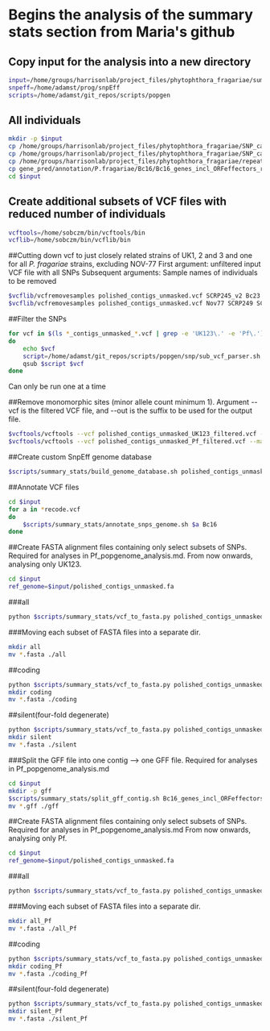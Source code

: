 # Begins the analysis of the summary stats section from Maria's github

## Copy input for the analysis into a new directory

```bash
input=/home/groups/harrisonlab/project_files/phytophthora_fragariae/summary_stats
snpeff=/home/adamst/prog/snpEff
scripts=/home/adamst/git_repos/scripts/popgen
```

## All individuals

```bash
mkdir -p $input
cp /home/groups/harrisonlab/project_files/phytophthora_fragariae/SNP_calling/polished_contigs_unmasked.vcf $input
cp /home/groups/harrisonlab/project_files/phytophthora_fragariae/SNP_calling/polished_contigs_unmasked_filtered.vcf $input
cp /home/groups/harrisonlab/project_files/phytophthora_fragariae/repeat_masked/quiver_results/polished/filtered_contigs_repmask/polished_contigs_unmasked.fa $input
cp gene_pred/annotation/P.fragariae/Bc16/Bc16_genes_incl_ORFeffectors_renamed.gff3 $input
cd $input
```

## Create additional subsets of VCF files with reduced number of individuals

```bash
vcftools=/home/sobczm/bin/vcftools/bin
vcflib=/home/sobczm/bin/vcflib/bin
```

##Cutting down vcf to just closely related strains of UK1, 2 and 3 and one for all *P. fragariae* strains, excluding NOV-77
First argument: unfiltered input VCF file with all SNPs
Subsequent arguments: Sample names of individuals to be removed

```bash
$vcflib/vcfremovesamples polished_contigs_unmasked.vcf SCRP245_v2 Bc23 ONT3 Nov77 SCRP249 SCRP324 SCRP333 > polished_contigs_unmasked_UK123.vcf
$vcflib/vcfremovesamples polished_contigs_unmasked.vcf Nov77 SCRP249 SCRP324 SCRP333 > polished_contigs_unmasked_Pf.vcf
```

##Filter the SNPs

```bash
for vcf in $(ls *_contigs_unmasked_*.vcf | grep -e 'UK123\.' -e 'Pf\.')
do
    echo $vcf
    script=/home/adamst/git_repos/scripts/popgen/snp/sub_vcf_parser.sh
    qsub $script $vcf
done
```

Can only be run one at a time

##Remove monomorphic sites (minor allele count minimum 1). Argument --vcf is the filtered VCF file, and --out is the suffix to be used for the output file.

```bash
$vcftools/vcftools --vcf polished_contigs_unmasked_UK123_filtered.vcf --mac 1 --recode --out polished_contigs_unmasked_UK123_filtered
$vcftools/vcftools --vcf polished_contigs_unmasked_Pf_filtered.vcf --mac 1 --recode --out polished_contigs_unmasked_Pf_filtered
```

##Create custom SnpEff genome database

```bash
$scripts/summary_stats/build_genome_database.sh polished_contigs_unmasked.fa Bc16_genes_incl_ORFeffectors_renamed.gff3 Bc16
```

##Annotate VCF files

```bash
cd $input
for a in *recode.vcf
do
    $scripts/summary_stats/annotate_snps_genome.sh $a Bc16
done
```

##Create FASTA alignment files containing only select subsets of SNPs. Required for analyses in Pf_popgenome_analysis.md. From now onwards, analysing only UK123.

```bash
cd $input
ref_genome=$input/polished_contigs_unmasked.fa
```

###all

```bash
python $scripts/summary_stats/vcf_to_fasta.py polished_contigs_unmasked_UK123_filtered.recode_annotated.vcf $ref_genome 2
```

###Moving each subset of FASTA files into a separate dir.

```bash
mkdir all
mv *.fasta ./all
```

##coding

```bash
python $scripts/summary_stats/vcf_to_fasta.py polished_contigs_unmasked_UK123_filtered.recode_coding.vcf $ref_genome 2
mkdir coding
mv *.fasta ./coding
```

##silent(four-fold degenerate)

```bash
python $scripts/summary_stats/vcf_to_fasta.py polished_contigs_unmasked_UK123_filtered.recode_syn_4fd.vcf $ref_genome 2
mkdir silent
mv *.fasta ./silent
```

###Split the GFF file into one contig --> one GFF file. Required for analyses in Pf_popgenome_analysis.md

```bash
cd $input
mkdir -p gff
$scripts/summary_stats/split_gff_contig.sh Bc16_genes_incl_ORFeffectors_renamed.gff3
mv *.gff ./gff
```

##Create FASTA alignment files containing only select subsets of SNPs. Required for analyses in Pf_popgenome_analysis.md From now onwards, analysing only Pf.

```bash
cd $input
ref_genome=$input/polished_contigs_unmasked.fa
```

###all

```bash
python $scripts/summary_stats/vcf_to_fasta.py polished_contigs_unmasked_Pf_filtered.recode_annotated.vcf $ref_genome 2
```

###Moving each subset of FASTA files into a separate dir.

```bash
mkdir all_Pf
mv *.fasta ./all_Pf
```

##coding

```bash
python $scripts/summary_stats/vcf_to_fasta.py polished_contigs_unmasked_Pf_filtered.recode_coding.vcf $ref_genome 2
mkdir coding_Pf
mv *.fasta ./coding_Pf
```

##silent(four-fold degenerate)

```bash
python $scripts/summary_stats/vcf_to_fasta.py polished_contigs_unmasked_Pf_filtered.recode_syn_4fd.vcf $ref_genome 2
mkdir silent_Pf
mv *.fasta ./silent_Pf
```
